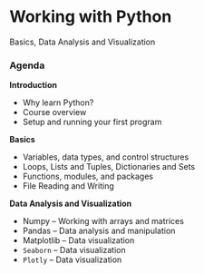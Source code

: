 # Working with Python
Basics, Data Analysis and Visualization

### Agenda

**Introduction**

- Why learn Python?
- Course overview
- Setup and running your first program

**Basics**

- Variables, data types, and control structures
- Loops, Lists and Tuples, Dictionaries and Sets
- Functions, modules, and packages
- File Reading and Writing

**Data Analysis and Visualization**

- Numpy – Working with arrays and matrices
- Pandas – Data analysis and manipulation
- Matplotlib – Data visualization
- `Seaborn` – Data visualization
- `Plotly` – Data visualization  